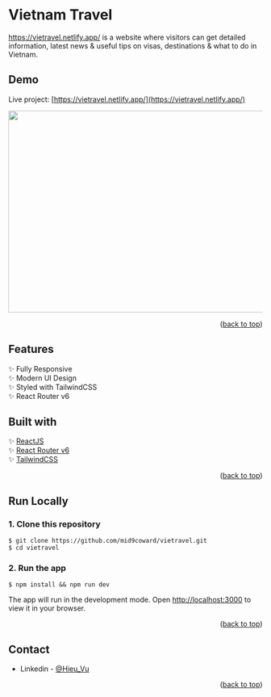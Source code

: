 # Vietnam Travel

https://vietravel.netlify.app/ is a website where visitors can get detailed information, latest news & useful tips on visas, destinations & what to do in Vietnam.

## Demo

Live project: [https://vietravel.netlify.app/](https://vietravel.netlify.app/)

<img src="https://media.giphy.com/media/5faLnMzjbjQ2GgrCQi/giphy.gif" width="600" height="400"/>


<p align="right">(<a href="#top">back to top</a>)</p>

## Features

✨ Fully Responsive \
✨ Modern UI Design \
✨ Styled with TailwindCSS \
✨ React Router v6

## Built with

✨ [ReactJS](https://reactjs.org/) \
✨ [React Router v6](https://reactrouter.com/docs/en/v6/getting-started/overview)\
✨ [TailwindCSS](https://tailwindcss.com/)

<p align="right">(<a href="#top">back to top</a>)</p>

## Run Locally

### 1. Clone this repository

```
$ git clone https://github.com/mid9coward/vietravel.git
$ cd vietravel
```

### 2. Run the app

```
$ npm install && npm run dev
```

The app will run in the development mode.
Open [http://localhost:3000](http://localhost:3000) to view it in your browser.

<p align="right">(<a href="#top">back to top</a>)</p>

## Contact

- Linkedin - [@Hieu_Vu](https://www.linkedin.com/in/hieupcmusic/)

<p align="right">(<a href="#top">back to top</a>)</p>
